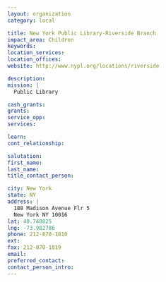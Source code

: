 ```yaml
---
layout: organization
category: local

title: New York Public Library-Riverside Branch
impact_area: Children
keywords: 
location_services: 
location_offices: 
website: http://www.nypl.org/locations/riverside

description: 
mission: |
  Public Library

cash_grants: 
grants: 
service_opp: 
services: 

learn: 
cont_relationship: 

salutation: 
first_name: 
last_name: 
title_contact_person: 

city: New York
state: NY
address: |
  188 Madison Avenue Flr 5  
  New York NY 10016
lat: 40.748025
lng: -73.982786
phone: 212-870-1810
ext: 
fax: 212-870-1819
email: 
preferred_contact: 
contact_person_intro: 
---
```

